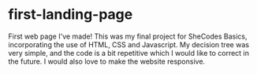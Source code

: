 # first-landing-page
First web page I've made!
This was my final project for SheCodes Basics, incorporating the use of HTML, CSS and Javascript.
My decision tree was very simple, and the code is a bit repetitive which I would like to correct in the future.
I would also love to make the website responsive.
